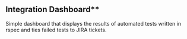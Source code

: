 Integration Dashboard**
----
  Simple dashboard that displays the results of automated tests written in rspec and ties failed tests to JIRA tickets.

